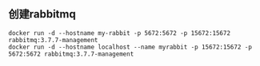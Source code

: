 ## 创建rabbitmq
    docker run -d --hostname my-rabbit -p 5672:5672 -p 15672:15672 rabbitmq:3.7.7-management
    docker run -d --hostname localhost --name myrabbit -p 15672:15672 -p 5672:5672 rabbitmq:3.7.7-management